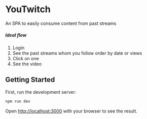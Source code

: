 # YouTwitch

An SPA to easily consume content from past streams

##### Ideal flow

1. Login
2. See the past streams whom you follow order by date or views
3. Click on one
4. See the video

## Getting Started

First, run the development server:

```bash
npm run dev
```

Open [http://localhost:3000](http://localhost:3000) with your browser to see the result.
